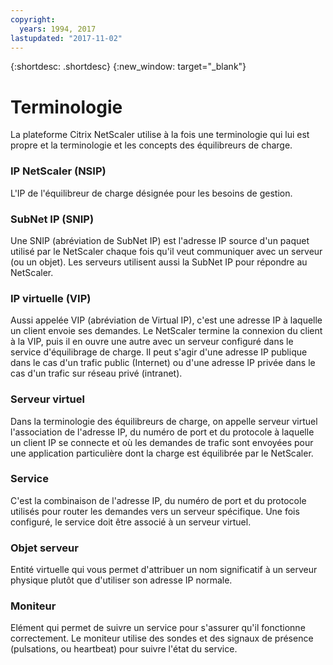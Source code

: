 ```yaml
---
copyright:
  years: 1994, 2017
lastupdated: "2017-11-02"
---
```


{:shortdesc: .shortdesc}
{:new_window: target="_blank"}

# Terminologie

La plateforme Citrix NetScaler utilise à la fois une terminologie qui lui est propre et la terminologie et les concepts des équilibreurs de charge. 

### IP NetScaler (NSIP)

L'IP de l'équilibreur de charge désignée pour les besoins de gestion.

### SubNet IP (SNIP)

Une SNIP (abréviation de SubNet IP) est l'adresse IP source d'un paquet utilisé par le NetScaler chaque fois qu'il veut communiquer avec un serveur (ou un objet). Les serveurs utilisent aussi la SubNet IP pour répondre au NetScaler.

### IP virtuelle (VIP)

Aussi appelée VIP (abréviation de Virtual IP), c'est une adresse IP à laquelle un client envoie ses demandes. Le NetScaler termine la connexion du client à la VIP, puis il en ouvre une autre avec un serveur configuré dans le service d'équilibrage de charge.  Il peut s'agir d'une adresse IP publique dans le cas d'un trafic public (Internet) ou d'une adresse IP privée dans le cas d'un trafic sur réseau privé (intranet).

### Serveur virtuel

Dans la terminologie des équilibreurs de charge, on appelle serveur virtuel l'association de l'adresse IP, du numéro de port et du protocole à laquelle un client IP se connecte et où les demandes de trafic sont envoyées pour une application particulière dont la charge est équilibrée par le NetScaler.

### Service

C'est la combinaison de l'adresse IP, du numéro de port et du protocole utilisés pour router les demandes vers un serveur spécifique. Une fois configuré, le service doit être associé à un serveur virtuel.

### Objet serveur

Entité virtuelle qui vous permet d'attribuer un nom significatif à un serveur physique plutôt que d'utiliser son adresse IP normale.

### Moniteur

Elément qui permet de suivre un service pour s'assurer qu'il fonctionne correctement. Le moniteur utilise des sondes et des signaux de présence (pulsations, ou heartbeat) pour suivre l'état du service.

